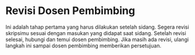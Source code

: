 # Revisi Dosen Pembimbing

Ini adalah tahap pertama yang harus dilakukan setelah sidang. Segera revisi skripsimu sesuai dengan masukan yang didapat
saat sidang. Setelah revisi selesai, hubungi dan temui dosen pembimbing. Jika masih ada revisi, ulangi langkah ini
sampai dosen pembimbing memberikan persetujuan.